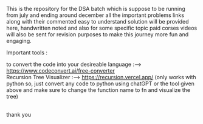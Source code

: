 This is the repository for the DSA batch which is suppose to be running from july and ending around december all the important problems links along with their commented easy to understand solution will be provided here,  handwritten noted and also for some specific topic paid corses videos will also be sent for revision purposes to make this journey more fun and engaging. 

Important tools :

to convert the code into your desireable language :-->    https://www.codeconvert.ai/free-converter<br>
Recursion Tree Visualizer                         :-->    https://recursion.vercel.app/  (only works with python so, just convert any code to python using chatGPT or the tool given above and make sure to change the function name to fn and visualize the tree) <br><br>


thank you

